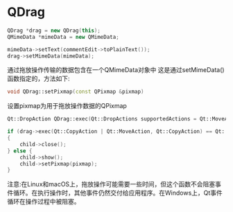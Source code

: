 # QDrag

```c++
QDrag *drag = new QDrag(this);
QMimeData *mimeData = new QMimeData;

mimeData->setText(commentEdit->toPlainText());
drag->setMimeData(mimeData);
```

通过拖放操作传输的数据包含在一个QMimeData对象中
这是通过setMimeData()函数指定的，方法如下:

```c++
void QDrag::setPixmap(const QPixmap &pixmap)
```

设置pixmap为用于拖放操作数据的QPixmap

```c++
Qt::DropAction QDrag::exec(Qt::DropActions supportedActions = Qt::MoveAction)
```

```c++
if (drag->exec(Qt::CopyAction | Qt::MoveAction, Qt::CopyAction) == Qt::MoveAction)
{
    child->close();
} else {
    child->show();
    child->setPixmap(pixmap);
}
```

注意:在Linux和macOS上，拖放操作可能需要一些时间，但这个函数不会阻塞事件循环。在执行操作时，其他事件仍然交付给应用程序。在Windows上，Qt事件循环在操作过程中被阻塞。